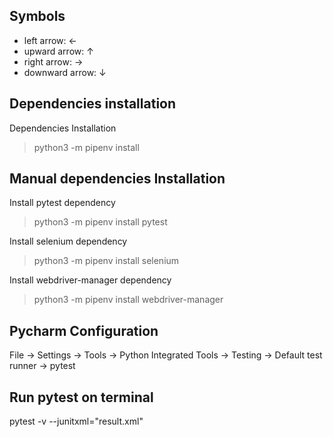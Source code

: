 Symbols
---
- left arrow: &#8592;
- upward arrow: &#8593;
- right arrow: &#8594;
- downward arrow: &#8595;

Dependencies installation
---
Dependencies Installation
> python3 -m pipenv install

Manual dependencies Installation
---
Install pytest dependency
> python3 -m pipenv install pytest

Install selenium dependency
> python3 -m pipenv install selenium

Install webdriver-manager dependency
> python3 -m pipenv install webdriver-manager


Pycharm Configuration
---

File &#8594; Settings &#8594; Tools &#8594;
Python Integrated Tools &#8594; Testing &#8594;
Default test runner &#8594; pytest

Run pytest on terminal
---
pytest -v --junitxml="result.xml"
